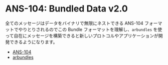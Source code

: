 # ANS-104: Bundled Data v2.0

全てのメッセージはデータをバイナリで無限にネストできる ANS-104 フォーマットでやりとりされるのでこの Bundle フォーマットを理解し、`arbundles` を使って自在にメッセージを構築できると新しいプロトコルやアプリケーションが開発できるようになります。

- [ANS-104](https://specs.arweave.dev/?tx=xwOgX-MmqN5_-Ny_zNu2A8o-PnTGsoRb_3FrtiMAkuw)
- [arbundles](https://github.com/Irys-xyz/arbundles)